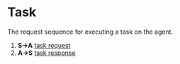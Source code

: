 # Task

The request sequence for executing a task on the agent.

1. **S->A** [task request](./packets/task/task_request.md)
2. **A->S** [task response](./packets/task/task_response.md)
